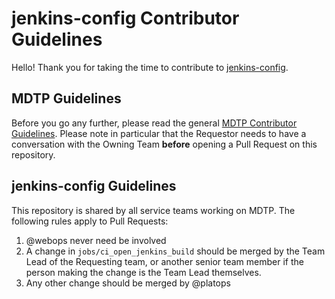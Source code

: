 # jenkins-config Contributor Guidelines

Hello! Thank you for taking the time to contribute to [jenkins-config](https://github.tools.tax.service.gov.uk/HMRC/jenkins-config).

## MDTP Guidelines

Before you go any further, please read the general [MDTP Contributor Guidelines](https://github.com/hmrc/mdtp-contributor-guidelines/blob/master/CONTRIBUTING.md). Please note in particular that the Requestor needs to have a conversation with the Owning Team **before** opening a Pull Request on this repository.

## jenkins-config Guidelines

This repository is shared by all service teams working on MDTP. The following rules apply to Pull Requests:

1. @webops never need be involved
1. A change in `jobs/ci_open_jenkins_build` should be merged by the Team Lead of the Requesting team, or another senior team member if the person making the change is the Team Lead themselves.
1. Any other change should be merged by @platops
